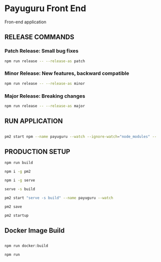 # Payuguru Front End

Fron-end application


## RELEASE COMMANDS

### Patch Release: Small bug fixes

```bash
npm run release -- --release-as patch
```

### Minor Release: New features, backward compatible

```bash
npm run release -- --release-as minor
```

### Major Release: Breaking changes

```bash
npm run release -- --release-as major
```



## RUN APPLICATION

```bash

pm2 start npm --name payuguru --watch --ignore-watch="node_modules" -- -e .env start
```

## PRODUCTION SETUP

```bash
npm run build
```


```bash
npm i -g pm2

```

```bash
npm i -g serve

```
```bash
serve -s build

```
```bash
pm2 start "serve -s build" --name payuguru --watch
```

```bash
pm2 save
```

```bash
pm2 startup
```

## Docker Image Build

```bash

npm run docker:build
```

```bash
npm run 